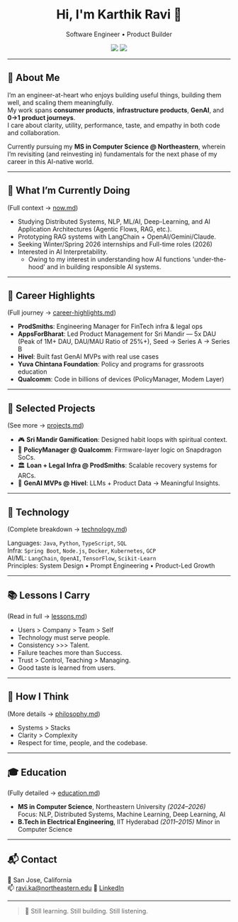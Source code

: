 <h1 align="center">Hi, I'm Karthik Ravi 👋</h1>
<p align="center">Software Engineer • Product Builder</p>

<p align="center">
  <a href="https://www.linkedin.com/in/thegratek"><img src="https://img.shields.io/badge/LinkedIn-0077B5?style=for-the-badge&logo=linkedin&logoColor=white"/></a>
  <a href="https://github.com/karthik-ravi-1537"><img src="https://img.shields.io/badge/GitHub-181717?style=for-the-badge&logo=github&logoColor=white"/></a>
</p>

---

## 👋 About Me

I’m an engineer-at-heart who enjoys building useful things, building them well, and scaling them meaningfully.  
My work spans **consumer products**, **infrastructure products**, **GenAI**, and **0→1 product journeys**.  
I care about clarity, utility, performance, taste, and empathy in both code and collaboration.

Currently pursuing my **MS in Computer Science @ Northeastern**, wherein I’m revisiting (and reinvesting in)
fundamentals for the next phase of my career in this AI-native world.

---

## 🚧 What I’m Currently Doing

(Full context → [now.md](./GitHub-README/DetailedPages/now.md))

- Studying Distributed Systems, NLP, ML/AI, Deep-Learning, and AI Application Architectures (Agentic Flows, RAG, etc.).
- Prototyping RAG systems with LangChain + OpenAI/Gemini/Claude.
- Seeking Winter/Spring 2026 internships and Full-time roles (2026)
- Interested in AI Interpretability.
    - Owing to my interest in understanding how AI functions 'under-the-hood' and in building responsible AI systems.

---

## 🧭 Career Highlights

(Full journey → [career-highlights.md](./GitHub-README/DetailedPages/career-highlights.md))

- **ProdSmiths**: Engineering Manager for FinTech infra & legal ops
- **AppsForBharat**: Led Product Management for Sri Mandir — 5x DAU (Peak of 1M+ DAU, DAU/MAU Ratio of 25%+), Seed → Series A -> Series B
- **Hivel**: Built fast GenAI MVPs with real use cases
- **Yuva Chintana Foundation**: Policy and programs for grassroots education
- **Qualcomm**: Code in billions of devices (PolicyManager, Modem Layer)

---

## 📂 Selected Projects

(See more → [projects.md](./GitHub-README/DetailedPages/projects.md))

- 🎮 **Sri Mandir Gamification**: Designed habit loops with spiritual context.
- 📱 **PolicyManager @ Qualcomm**: Firmware-layer logic on Snapdragon SoCs.
- 🏛 **Loan + Legal Infra @ ProdSmiths**: Scalable recovery systems for ARCs.
- 🤖 **GenAI MVPs @ Hivel**: LLMs + Product Data → Meaningful Insights.

---

## 🔧 Technology

(Complete breakdown → [technology.md](./GitHub-README/DetailedPages/technology.md))

Languages: `Java`, `Python`, `TypeScript`, `SQL`  
Infra: `Spring Boot`, `Node.js`, `Docker`, `Kubernetes`, `GCP`  
AI/ML: `LangChain`, `OpenAI`, `TensorFlow`, `Scikit-Learn`  
Principles: System Design • Prompt Engineering • Product-Led Growth

---

## 📚 Lessons I Carry

(Read in full → [lessons.md](./GitHub-README/DetailedPages/lessons.md))

- Users > Company > Team > Self
- Technology must serve people.
- Consistency >>> Talent.
- Failure teaches more than Success.
- Trust > Control, Teaching > Managing.
- Good taste is learned from users.

---

## 🧠 How I Think

(More details → [philosophy.md](./GitHub-README/DetailedPages/philosophy.md))

- Systems > Stacks
- Clarity > Complexity
- Respect for time, people, and the codebase.

---

## 🎓 Education

(Fully detailed → [education.md](./GitHub-README/DetailedPages/education.md))

- **MS in Computer Science**, Northeastern University *(2024–2026)*  
  Focus: NLP, Distributed Systems, Machine Learning, Deep Learning, AI
- **B.Tech in Electrical Engineering**, IIT Hyderabad *(2011–2015)*
  Minor in Computer Science

---

## 📬 Contact

📍 San Jose, California  
📫 ravi.ka@northeastern.edu
🔗 [LinkedIn](https://www.linkedin.com/in/thegratek)

---

> 🧠 Still learning. Still building. Still listening.
